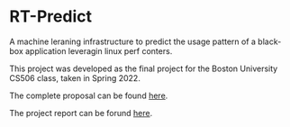 # RT-Predict
A machine leraning infrastructure to predict the usage pattern of a black-box application leveragin linux perf conters.

This project was developed as the final project for the Boston University CS506 class, taken in Spring 2022.

The complete proposal can be found [here](https://docs.google.com/document/d/1hzWPh93EJD95I3LjsqBPXn79j3DJFD2RTzB84ytnrGs/edit?usp=sharing).

The project report can be forund [here](https://docs.google.com/document/d/1cEs_xwEqi64cJu7z-chhZsXmHAnSQ3dqovTtNbg2d0I/edit?usp=sharing).
